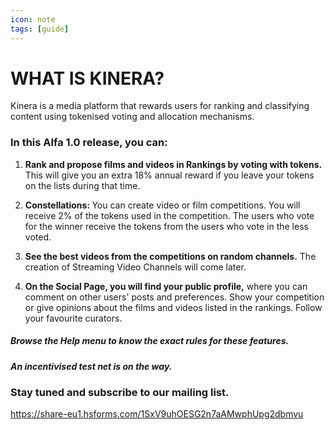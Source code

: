 ```yaml
---
icon: note
tags: [guide]
---
```

# WHAT IS KINERA?

Kinera is a media platform that rewards users for ranking and classifying content using tokenised voting and allocation mechanisms.

### In this Alfa 1.0 release, you can:

1. <strong>Rank and propose films and videos in Rankings by voting with tokens.</strong> 
This will give you an extra 18% annual reward if you leave your tokens on the lists during that time. 

2. <strong> Constellations: </strong> You can create video or film competitions. You will receive 2% of the tokens used in the competition. The users who vote for the winner receive the tokens from the users who vote in the less voted. 

3. <strong>See the best videos from the competitions on random channels.</strong> The creation of Streaming Video Channels will come later. 

4. <strong>On the Social Page, you will find your public profile,</strong> where you can comment on other users' posts and preferences. Show your competition or give opinions about the films and videos listed in the rankings. Follow your favourite curators. 

##### Browse the Help menu to know the exact rules for these features.

##### An incentivised test net is on the way. 

### Stay tuned and subscribe to our mailing list. 

https://share-eu1.hsforms.com/1SxV9uhOESG2n7aAMwphUpg2dbmvu

